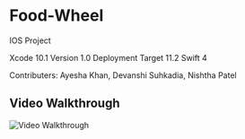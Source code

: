# Food-Wheel
IOS Project 

Xcode 10.1
Version 1.0
Deployment Target 11.2
Swift 4

Contributers: Ayesha Khan, Devanshi Suhkadia, Nishtha Patel

## Video Walkthrough 

<img src='https://im2.ezgif.com/tmp/ezgif-2-655a52a965de.gif' title='Video Walkthrough' width='' alt='Video Walkthrough' />
